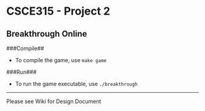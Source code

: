 # CSCE315 - Project 2
## Breakthrough Online

###Compile##

* To compile the game, use `make game`

###Run###

* To run the game executable, use `./breakthrough`

***

Please see Wiki for Design Document
